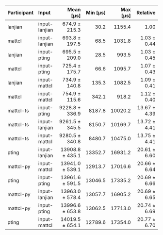 | Participant | Input | Mean [µs] | Min [µs] | Max [µs] | Relative |
|:---|:---|---:|---:|---:|---:|
| lanjian | input-lanjian | 674.9 ± 215.3 | 30.2 | 1155.4 | 1.00 |
| mattcl | input-lanjian | 693.8 ± 197.5 | 68.5 | 1031.8 | 1.03 ± 0.44 |
| lanjian | input-pting | 695.5 ± 209.0 | 28.5 | 993.5 | 1.03 ± 0.45 |
| mattcl | input-pting | 725.4 ± 175.7 | 66.6 | 1095.7 | 1.07 ± 0.43 |
| lanjian | input-mattcl | 734.9 ± 140.8 | 135.3 | 1082.5 | 1.09 ± 0.41 |
| mattcl | input-mattcl | 754.9 ± 115.6 | 342.1 | 918.2 | 1.12 ± 0.40 |
| mattcl-ts | input-pting | 9228.8 ± 336.9 | 8187.8 | 10020.2 | 13.67 ± 4.39 |
| mattcl-ts | input-lanjian | 9261.5 ± 345.5 | 8150.7 | 10169.7 | 13.72 ± 4.41 |
| mattcl-ts | input-mattcl | 9280.5 ± 340.8 | 8480.7 | 10475.0 | 13.75 ± 4.41 |
| pting | input-lanjian | 13908.8 ± 435.1 | 13352.7 | 16931.2 | 20.61 ± 6.60 |
| mattcl-py | input-mattcl | 13941.0 ± 539.1 | 12913.7 | 17016.6 | 20.66 ± 6.64 |
| pting | input-pting | 13961.6 ± 591.5 | 13046.5 | 17335.2 | 20.69 ± 6.66 |
| mattcl-py | input-lanjian | 13963.0 ± 578.4 | 13057.7 | 16905.2 | 20.69 ± 6.65 |
| mattcl-py | input-pting | 13996.6 ± 653.8 | 13062.5 | 17713.0 | 20.74 ± 6.69 |
| pting | input-mattcl | 14019.5 ± 654.1 | 12789.6 | 17354.0 | 20.77 ± 6.70 |
